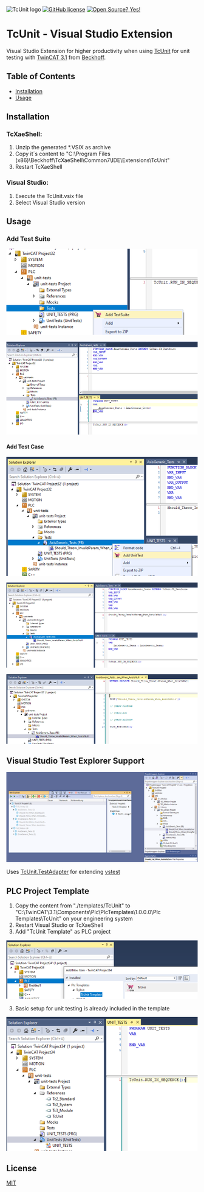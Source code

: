 ![TcUnit logo](https://github.com/philippleidig/TcUnit-VsExtension/blob/main/assets/TcUnit.png)
[![GitHub license](https://img.shields.io/github/license/Naereen/StrapDown.js.svg)](https://github.com/philippleidig/TcUnit-VsExtension/blob/main/LICENSE)
[![Open Source? Yes!](https://badgen.net/badge/Open%20Source%20%3F/Yes%21/blue?icon=github)](https://github.com/philippleidig/TcUnit-VsExtension)

# TcUnit - Visual Studio Extension
Visual Studio Extension for higher productivity when using [TcUnit](https://github.com/tcunit/TcUnit) for unit testing with [TwinCAT 3.1](https://www.beckhoff.com/twincat3/) from [Beckhoff](https://www.beckhoff.com).

## Table of Contents

- [Installation](#installation)
- [Usage](#usage)

## Installation

### TcXaeShell:
1. Unzip the generated *.VSIX as archive
2. Copy it´s content to "C:\Program Files (x86)\Beckhoff\TcXaeShell\Common7\IDE\Extensions\TcUnit" 
3. Restart TcXaeShell

### Visual Studio:
1. Execute the TcUnit.vsix file
2. Select Visual Studio version

## Usage

### Add Test Suite

![add test suite command](./assets/images/add-test-suite-command.png)

![add test suite result](./assets/images/add-test-suite-result.png)

#### Add Test Case

![add test case command](./assets/images/add-test-case-command.png)

![add test case result](./assets/images/add-test-case-result.png)

![add test case template](./assets/images/add-test-case-template.png)

## Visual Studio Test Explorer Support

![vs-test-explorer](/assets/images/vs-test-explorer.png)

Uses [TcUnit.TestAdapter](https://github.com/philippleidig/TcUnit-VsTestAdapter) for extending [vstest](https://github.com/microsoft/vstest)

## PLC Project Template

1. Copy the content from "./templates/TcUnit" to "C:\TwinCAT\3.1\Components\Plc\PlcTemplates\1.0.0.0\Plc Templates\TcUnit" on your engineering system
2. Restart Visual Studio or TcXaeShell
3. Add "TcUnit Template" as PLC project

![add tcunit template](./assets/images/add-tcunit-plc-template.png)

3. Basic setup for unit testing is already included in the template

![tcunit template](./assets/images/tcunit-plc-template.png)

## License
[MIT](./LICENSE.MD)